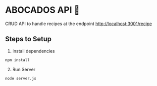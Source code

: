 # ABOCADOS API 🥑

CRUD API to handle recipes at the endpoint <http://localhost:3001/recipe>

## Steps to Setup

1. Install dependencies

```bash
npm install
```

2. Run Server

```bash
node server.js
```
